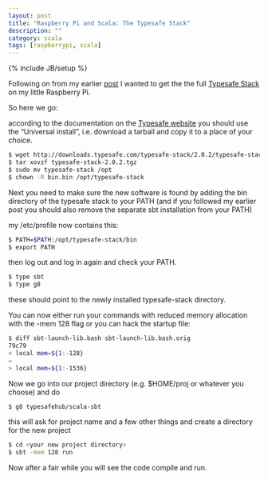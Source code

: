 ```yaml
---
layout: post
title: "Raspberry Pi and Scala: The Typesafe Stack"
description: ""
category: scala
tags: [raspberrypi, scala]
---
```

{% include JB/setup %}

Following on from my earlier
[post](http:/2012/09/16/raspberry-pi-and-scala/) I wanted to get the
the full [Typesafe Stack](http://typesafe.com/stack) on my little Raspberry Pi.

So here we go:

according to the documentation on the [Typesafe website](http://typesafe.com/stack/download#universal)
 you should use the “Universal install”, i.e. download a tarball and copy it to a place of your choice.

```sh
$ wget http://downloads.typesafe.com/typesafe-stack/2.0.2/typesafe-stack-2.0.2.tgz
$ tar xovzf typesafe-stack-2.0.2.tgz
$ sudo mv typesafe-stack /opt
$ chown -R bin.bin /opt/typesafe-stack
```

Next you need to make sure the new software is found by adding the bin
directory of the typesafe stack to your PATH (and if you followed my
earlier post you should also remove the separate sbt installation from
your PATH)

my /etc/profile now contains this:

```sh
$ PATH=$PATH:/opt/typesafe-stack/bin
$ export PATH
```

then log out and log in again and check your PATH.

```sh
$ type sbt
$ type g8
```

these should point to the newly installed typesafe-stack directory.

You can now either run your commands with reduced memory allocation with
the -mem 128 flag or you can hack the startup file:

```sh
$ diff sbt-launch-lib.bash sbt-launch-lib.bash.orig
79c79
< local mem=${1:-128}
—
> local mem=${1:-1536}
```

Now we go into our project directory (e.g. $HOME/proj or whatever you choose) and do

```sh
$ g8 typesafehub/scala-sbt
```

this will ask for project name and a few other things and create a directory for the new project

```sh
$ cd <your new project directory>
$ sbt -mem 128 run
```

Now after a fair while you will see the code compile and run.

